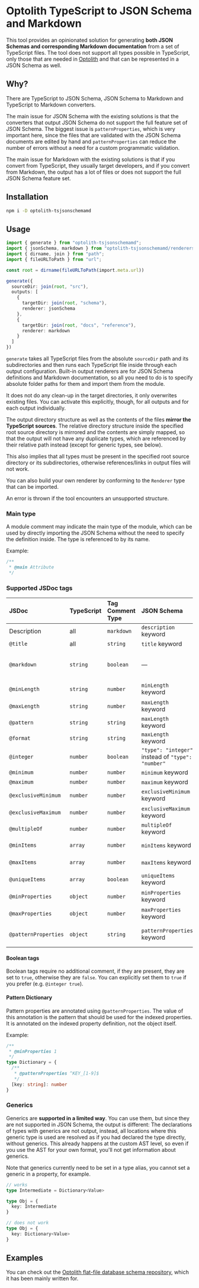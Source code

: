 # Optolith TypeScript to JSON Schema and Markdown

This tool provides an opinionated solution for generating **both JSON Schemas and corresponding Markdown documentation** from a set of TypeScript files. The tool does not support all types possible in TypeScript, only those that are needed in [Optolith](https://github.com/elyukai/optolith-client) and that can be represented in a JSON Schema as well.

## Why?

There are TypeScript to JSON Schema, JSON Schema to Markdown and TypeScript to Markdown converters.

The main issue for JSON Schema with the existing solutions is that the converters that output JSON Schema do not support the full feature set of JSON Schema. The biggest issue is `patternProperties`, which is very important here, since the files that are validated with the JSON Schema documents are edited by hand and `patternProperties` can reduce the number of errors without a need for a custom programmatic validation.

The main issue for Markdown with the existing solutions is that if you convert from TypeScript, they usually target developers, and if you convert from Markdown, the output has a lot of files or does not support the full JSON Schema feature set.

## Installation

```sh
npm i -D optolith-tsjsonschemamd
```

## Usage

```ts
import { generate } from "optolith-tsjsonschemamd";
import { jsonSchema, markdown } from "optolith-tsjsonschemamd/renderers";
import { dirname, join } from "path";
import { fileURLToPath } from "url";

const root = dirname(fileURLToPath(import.meta.url))

generate({
  sourceDir: join(root, "src"),
  outputs: [
    {
      targetDir: join(root, "schema"),
      renderer: jsonSchema
    },
    {
      targetDir: join(root, "docs", "reference"),
      renderer: markdown
    }
  ]
})
```

`generate` takes all TypeScript files from the absolute `sourceDir` path and its subdirectories and then runs each TypeScript file inside through each output configuration. Built-in output renderers are for JSON Schema definitions and Markdown documentation, so all you need to do is to specify absolute folder paths for them and import them from the module.

It does not do any clean-up in the target directories, it only overwrites existing files. You can activate this explicitly, though, for all outputs and for each output individually.

The output directory structure as well as the contents of the files **mirror the TypeScript sources**. The relative directory structure inside the specified root source directory is mirrored and the contents are simply mapped, so that the output will not have any duplicate types, which are referenced by their relative path instead (except for generic types, see below).

This also implies that all types must be present in the specified root source directory or its subdirectories, otherwise references/links in output files will not work.

You can also build your own renderer by conforming to the `Renderer` type that can be imported.

An error is thrown if the tool encounters an unsupported structure.

### Main type

A module comment may indicate the main type of the module, which can be used by directly importing the JSON Schema without the need to specify the definition inside. The type is referenced to by its name.

Example:

```ts
/**
 * @main Attribute
 */
```

### Supported JSDoc tags

JSDoc | TypeScript | Tag Comment Type | JSON Schema | Markdown
:-- | :-- | :-- | :-- | :--
Description | all | `markdown` | `description` keyword | Description
`@title` | all | `string` | `title` keyword | Heading
`@markdown` | `string` | `boolean` | — | Type: Markdown-formatted text
`@minLength` | `string` | `number` | `minLength` keyword | Minimum Length
`@maxLength` | `string` | `number` | `maxLength` keyword | Maximum Length
`@pattern` | `string` | `string` | `maxLength` keyword | Pattern
`@format` | `string` | `string` | `maxLength` keyword | Format
`@integer` | `number` | `boolean` | `"type": "integer"` instead of `"type": "number"` | Type: Integer
`@minimum` | `number` | `number` | `minimum` keyword | Minimum
`@maximum` | `number` | `number` | `maximum` keyword | Maximum
`@exclusiveMinimum` | `number` | `number` | `exclusiveMinimum` keyword | Exclusive Minimum
`@exclusiveMaximum` | `number` | `number` | `exclusiveMaximum` keyword | Exclusive Maximum
`@multipleOf` | `number` | `number` | `multipleOf` keyword | Multiple of
`@minItems` | `array` | `number` | `minItems` keyword | Minimum Items
`@maxItems` | `array` | `number` | `maxItems` keyword | Maximum Items
`@uniqueItems` | `array` | `boolean` | `uniqueItems` keyword | Unique Items
`@minProperties` | `object` | `number` | `minProperties` keyword | Minimum Properties
`@maxProperties` | `object` | `number` | `maxProperties` keyword | Maximum Properties
`@patternProperties` | `object` | `string` | `patternProperties` keyword | Values matching pattern

#### Boolean tags

Boolean tags require no additional comment, if they are present, they are set to `true`, otherwise they are `false`. You can explicitly set them to `true` if you prefer (e.g. `@integer true`).

#### Pattern Dictionary

Pattern properties are annotated using `@patternProperties`. The value of this annotation is the pattern that should be used for the indexed properties. It is annotated on the indexed property definition, not the object itself.

Example:

```ts
/**
 * @minProperties 1
 */
type Dictionary = {
  /**
   * @patternProperties ^KEY_[1-9]$
   */
  [key: string]: number
}
```

### Generics

Generics are **supported in a limited way**. You can use them, but since they are not supported in JSON Schema, the output is different: The declarations of types with generics are not output, instead, all locations where this generic type is used are resolved as if you had declared the type directly, without generics. This already happens at the custom AST level, so even if you use the AST for your own format, you'll not get information about generics.

Note that generics currently need to be set in a type alias, you cannot set a generic in a property, for example.

```ts
// works
type Intermediate = Dictionary<Value>

type Obj = {
  key: Intermediate
}

// does not work
type Obj = {
  key: Dictionary<Value>
}
```

## Examples

You can check out the [Optolith flat-file database schema repository](https://github.com/elyukai/optolith-database-schema), which it has been mainly written for.

